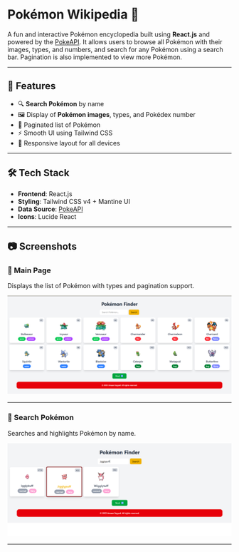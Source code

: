 # Pokémon Wikipedia 🧬

A fun and interactive Pokémon encyclopedia built using **React.js** and powered by the [PokeAPI](https://pokeapi.co/). It allows users to browse all Pokémon with their images, types, and numbers, and search for any Pokémon using a search bar. Pagination is also implemented to view more Pokémon.

---

## 🚀 Features

- 🔍 **Search Pokémon** by name
- 🖼️ Display of **Pokémon images**, types, and Pokédex number
- 📄 Paginated list of Pokémon
- ⚡ Smooth UI using Tailwind CSS
- 📲 Responsive layout for all devices

---

## 🛠️ Tech Stack

- **Frontend**: React.js
- **Styling**: Tailwind CSS v4 + Mantine UI
- **Data Source**: [PokeAPI](https://pokeapi.co/)
- **Icons**: Lucide React

---

## 📷 Screenshots

### 🔘 Main Page

Displays the list of Pokémon with types and pagination support.

![Main Page](./OutputScreenShots/MainPage.png)

---

### 🔎 Search Pokémon

Searches and highlights Pokémon by name.

![Search Bar](./OutputScreenShots/SearchBar.png)

---
